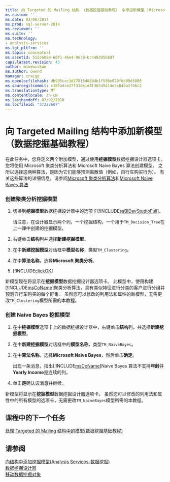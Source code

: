 ```yaml
---
title: 向 Targeted 的 Mailing 结构 （数据挖掘基础教程） 中添加新模型 |Microsoft Docs
ms.custom: ''
ms.date: 03/06/2017
ms.prod: sql-server-2014
ms.reviewer: ''
ms.suite: ''
ms.technology:
- analysis-services
ms.tgt_pltfrm: ''
ms.topic: conceptual
ms.assetid: 512c6888-60f1-46e4-9639-bc448395b8d7
caps.latest.revision: 45
author: minewiskan
ms.author: owend
manager: craigg
ms.openlocfilehash: db935cec3d17815d0884b1f596e870f6d09d5086
ms.sourcegitcommit: c18fadce27f330e1d4f36549414e5c84ba2f46c2
ms.translationtype: MT
ms.contentlocale: zh-CN
ms.lasthandoff: 07/02/2018
ms.locfileid: "37222607"
---
```

# <a name="adding-new-models-to-the-targeted-mailing-structure-basic-data-mining-tutorial"></a>向 Targeted Mailing 结构中添加新模型（数据挖掘基础教程）
  在此任务中，您将定义两个附加模型，通过使用**挖掘模型**数据挖掘设计器选项卡。 您将使用 Microsoft 聚类分析算法和 Microsoft Naive Bayes 算法创建模型。 之所以选择这两种算法，是因为它们能够预测离散值（例如，自行车购买行为）。 有关这些算法的详细信息，请参阅[Microsoft 聚类分析算法](../../2014/analysis-services/data-mining/microsoft-clustering-algorithm.md)和[Microsoft Naive Bayes 算法](../../2014/analysis-services/data-mining/microsoft-naive-bayes-algorithm.md)  
  
### <a name="to-create-a-clustering-mining-model"></a>创建聚类分析挖掘模型  
  
1.  切换到**挖掘模型**数据挖掘设计器中的选项卡[!INCLUDE[ssBIDevStudioFull](../includes/ssbidevstudiofull-md.md)]。  
  
     请注意，在设计器显示两个列，一个挖掘结构，一个用于`TM_Decision_Tree`在上一课中创建的挖掘模型。  
  
2.  右键单击**结构**列并选择**新建挖掘模型**。  
  
3.  在中**新建挖掘模型**对话框中**模型名称**，类型`TM_Clustering`。  
  
4.  在中**算法名称**，选择**Microsoft 聚类分析**。  
  
5.  [!INCLUDE[clickOK](../includes/clickok-md.md)]  
  
 新模型现在将显示在**挖掘模型**数据挖掘设计器选项卡。 此模型中，使用构建[!INCLUDE[msCoName](../includes/msconame-md.md)]聚类分析算法，具有类似特征进行分类的客户进行分组并预测自行车购买的每个群集。 虽然您可以修改的列用法和属性的新模型，无需更改`TM_Clustering`模型所需的本教程。  
  
### <a name="to-create-a-naive-bayes-mining-model"></a>创建 Naive Bayes 挖掘模型  
  
1.  在中**挖掘模型**选项卡上的数据挖掘设计器中，右键单击**结构**列，并选择**新建挖掘模型**。  
  
2.  在中**新建挖掘模型**对话框中的**模型名称**，类型`TM_NaiveBayes`。  
  
3.  在中**算法名称**，选择**Microsoft Naive Bayes**，然后单击**确定**。  
  
     出现一条消息，指出[!INCLUDE[msCoName](../includes/msconame-md.md)]Naive Bayes 算法不支持**年龄**并**Yearly Income**是连续的列。  
  
4.  单击**是**确认该消息并继续。  
  
 新模型将显示在**挖掘模型**数据挖掘设计器选项卡。 虽然您可以修改的列用法和属性中的所有模型的选项卡，无需更改`TM_NaiveBayes`模型所需的本教程。  
  
## <a name="next-task-in-lesson"></a>课程中的下一个任务  
 [处理 Targeted 的 Mailing 结构中的模型&#40;数据挖掘基础教程&#41;](../../2014/tutorials/processing-models-in-the-targeted-mailing-structure-basic-data-mining-tutorial.md)  
  
## <a name="see-also"></a>请参阅  
 [向结构中添加挖掘模型&#40;Analysis Services-数据挖掘&#41;](../../2014/analysis-services/data-mining/add-mining-models-to-a-structure-analysis-services-data-mining.md)   
 [数据挖掘设计器](../../2014/analysis-services/data-mining/data-mining-designer.md)   
 [移动数据挖掘对象](../../2014/analysis-services/data-mining/moving-data-mining-objects.md)  
  
  
